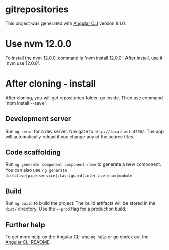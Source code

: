 # gitrepositories

This project was generated with [Angular CLI](https://github.com/angular/angular-cli) version 8.1.0.

# Use nvm 12.0.0
To install the nvm 12.0.0, command is 'nvm install 12.0.0'. After install, use it 'nvm use 12.0.0'.

# After cloning - install 
After cloning, you will get repositories folder, go inside. Then use command 'npm install --save'.

## Development server

Run `ng serve` for a dev server. Navigate to `http://localhost:4200/`. The app will automatically reload if you change any of the source files.

## Code scaffolding

Run `ng generate component component-name` to generate a new component. You can also use `ng generate directive|pipe|service|class|guard|interface|enum|module`.

## Build

Run `ng build` to build the project. The build artifacts will be stored in the `dist/` directory. Use the `--prod` flag for a production build.


## Further help

To get more help on the Angular CLI use `ng help` or go check out the [Angular CLI README](https://github.com/angular/angular-cli/blob/master/README.md).
